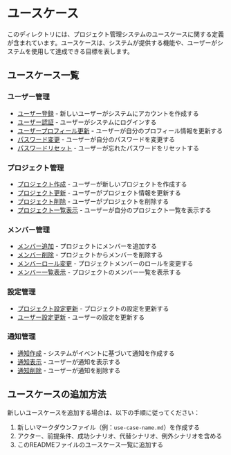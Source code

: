 # ユースケース

このディレクトリには、プロジェクト管理システムのユースケースに関する定義が含まれています。ユースケースは、システムが提供する機能や、ユーザーがシステムを使用して達成できる目標を表します。

## ユースケース一覧

### ユーザー管理

- [ユーザー登録](./user-registration.md) - 新しいユーザーがシステムにアカウントを作成する
- [ユーザー認証](./user-authentication.md) - ユーザーがシステムにログインする
- [ユーザープロフィール更新](./user-profile-update.md) - ユーザーが自分のプロフィール情報を更新する
- [パスワード変更](./password-change.md) - ユーザーが自分のパスワードを変更する
- [パスワードリセット](./password-reset.md) - ユーザーが忘れたパスワードをリセットする

### プロジェクト管理

- [プロジェクト作成](./project-creation.md) - ユーザーが新しいプロジェクトを作成する
- [プロジェクト更新](./project-update.md) - ユーザーがプロジェクト情報を更新する
- [プロジェクト削除](./project-deletion.md) - ユーザーがプロジェクトを削除する
- [プロジェクト一覧表示](./project-listing.md) - ユーザーが自分のプロジェクト一覧を表示する

### メンバー管理

- [メンバー追加](./member-addition.md) - プロジェクトにメンバーを追加する
- [メンバー削除](./member-removal.md) - プロジェクトからメンバーを削除する
- [メンバーロール変更](./member-role-change.md) - プロジェクトメンバーのロールを変更する
- [メンバー一覧表示](./member-listing.md) - プロジェクトのメンバー一覧を表示する

### 設定管理

- [プロジェクト設定更新](./project-setting-update.md) - プロジェクトの設定を更新する
- [ユーザー設定更新](./user-setting-update.md) - ユーザーの設定を更新する

### 通知管理

- [通知作成](./notification-creation.md) - システムがイベントに基づいて通知を作成する
- [通知表示](./notification-display.md) - ユーザーが通知を表示する
- [通知削除](./notification-deletion.md) - ユーザーが通知を削除する

## ユースケースの追加方法

新しいユースケースを追加する場合は、以下の手順に従ってください：

1. 新しいマークダウンファイル（例：`use-case-name.md`）を作成する
2. アクター、前提条件、成功シナリオ、代替シナリオ、例外シナリオを含める
3. このREADMEファイルのユースケース一覧に追加する

